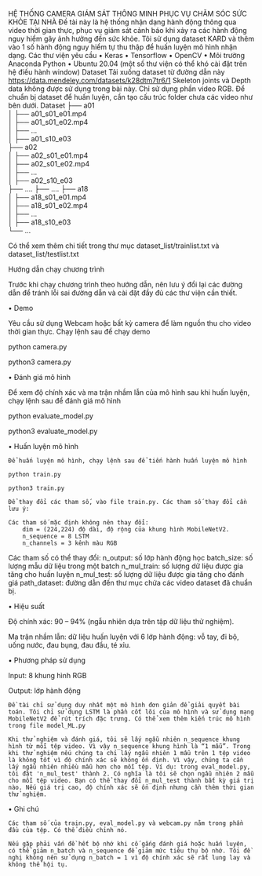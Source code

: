 HỆ THỐNG CAMERA GIÁM SÁT THÔNG MINH PHỤC VỤ CHĂM SÓC SỨC KHỎE TẠI NHÀ 
Đề tài này là hệ thống nhận dạng hành động thông qua video thời gian thực, phục vụ giám sát cảnh báo khi xảy ra các hành động nguy hiểm gây ảnh hưởng đến sức khỏe. Tôi sử dụng dataset KARD và thêm vào 1 số hành động nguy hiểm tự thu thập để huấn luyện mô hình nhận dạng.
Các thư viện yêu cầu
•	Keras
•	Tensorflow
•	OpenCV
•	Môi trường Anaconda Python
•	Ubuntu 20.04 (một số thư viện có thể khó cài đặt trên hệ điều hành window)
Dataset
Tải xuống dataset từ đường dẫn này
https://data.mendeley.com/datasets/k28dtm7tr6/1
Skeleton joints và Depth data không được sử dụng trong bài này. Chỉ sử dụng phần video RGB. Để chuẩn bị dataset để huấn luyện, cần tạo cấu trúc folder chưa các video như bên dưới.
Dataset
├── a01                   
│   ├── a01_s01_e01.mp4             
│   ├── a01_s01_e02.mp4            
│   ├── ...           
│   ├── a01_s10_e03     
├── a02                   
│   ├── a02_s01_e01.mp4             
│   ├── a02_s01_e02.mp4            
│   ├── ...           
│   ├── a02_s10_e03      
├── ....
├── ....
├── a18                   
│   ├── a18_s01_e01.mp4             
│   ├── a18_s01_e02.mp4            
│   ├── ...           
│   ├── a18_s10_e03   
└── ...

Có thể xem thêm chi tiết trong thư mục dataset_list/trainlist.txt và dataset_list/testlist.txt



Hướng dẫn chạy chương trình

Trước khi chạy chương trình theo hướng dẫn, nên lưu ý đổi lại các đường dẫn để tránh lỗi sai đường dẫn và cài đặt đầy đủ các thư viện cần thiết.

•	Demo

Yêu cầu sử dụng Webcam hoặc bất kỳ camera để làm nguồn thu cho video thời gian thực. Chạy lệnh sau để chạy demo

python camera.py

python3 camera.py

•	Đánh giá mô hình

Để xem độ chính xác và ma trận nhầm lẫn của mô hình sau khi huấn luyện, chạy lệnh sau để đánh giá mô hình

python evaluate_model.py

python3 evaluate_model.py

•	Huấn luyện mô hình

	Để huấn luyện mô hình, chạy lệnh sau để tiến hành huấn luyện mô hình

	python train.py

	python3 train.py

	Để thay đổi các tham số, vào file train.py. Các tham số thay đổi cần lưu ý:
	
	Các tham số mặc định không nên thay đổi:
		dim = (224,224) độ dài, độ rộng của khung hình MobileNetV2.
		n_sequence = 8 LSTM
		n_channels = 3 kênh màu RGB

Các tham số có thể thay đổi:
	n_output: số lớp hành động học
	batch_size: số lượng mẫu dữ liệu trong một batch
	n_mul_train: số lượng dữ liệu được gia tăng cho huấn luyện
	n_mul_test: số lượng dữ liệu được gia tăng cho đánh giá
	path_dataset: đường dẫn đến thư mục chứa các video dataset đã chuẩn bị.

•	Hiệu suất

Độ chính xác: 90 – 94% (ngẫu nhiên dựa trên tập dữ liệu thử nghiệm).

Ma trận nhầm lẫn: dữ liệu huấn luyện với 6 lớp hành động: vỗ tay, đi bộ, uống nước, đau bụng, đau đầu, té xỉu.
 

•	Phương pháp sử dụng
 
Input: 8 khung hình RGB

Output: lớp hành động

	Đề tài chỉ sử dụng duy nhất một mô hình đơn giản để giải quyết bài toán. Tôi chỉ sử dụng LSTM là phần cốt lõi của mô hình và sử dụng mạng MobileNetV2 để rút trích đặc trưng. Có thể xem thêm kiến trúc mô hình trong file model_ML.py

	Khi thử nghiệm và đánh giá, tôi sẽ lấy ngẫu nhiên n_sequence khung hình từ mỗi tệp video. Vì vậy n_sequence khung hình là “1 mẫu”. Trong khi thử nghiệm nếu chúng ta chỉ lấy ngẫu nhiên 1 mẫu trên 1 tệp video là không tốt vì độ chính xác sẽ không ổn định. Vì vậy, chúng ta cần lấy ngẫu nhiên nhiều mẫu hơn cho mỗi tệp. Ví dụ: trong eval_model.py, tôi đặt 'n_mul_test' thành 2. Có nghĩa là tôi sẽ chọn ngẫu nhiên 2 mẫu cho mỗi tệp video. Bạn có thể thay đổi n_mul_test thành bất kỳ giá trị nào. Nếu giá trị cao, độ chính xác sẽ ổn định nhưng cần thêm thời gian thử nghiệm.

•	Ghi chú

	Các tham số của train.py, eval_model.py và webcam.py nằm trong phần đầu của tệp. Có thể điều chỉnh nó.

	Nếu gặp phải vấn đề hết bộ nhớ khi cố gắng đánh giá hoặc huấn luyện, có thể giảm n_batch và n_sequence để giảm mức tiêu thụ bộ nhớ. Tôi đề nghị không nên sử dụng n_batch = 1 vì độ chính xác sẽ rất lung lay và không thể hội tụ.
